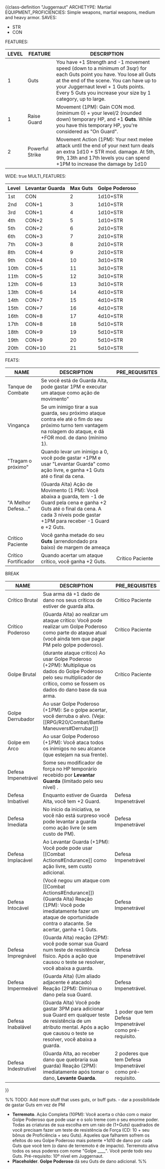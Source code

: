 {{class-definition "Juggernaut"
ARCHETYPE: Martial
EQUIPMENT_PROFICIENCIES: Simple weapons, martial weapons, medium and heavy armor.
SAVES:
- STR
- CON

FEATURES:

| LEVEL | FEATURE | DESCRIPTION |
| ---- | ---- | ---- |
| 1 | Guts | You have +1 Strength and -1 movement speed (down to a minimum of 3sqr) for each Guts point you have. You lose all Guts at the end of the scene. You can have up to your Juggernaut level + 1 Guts points. Every 5 Guts you increase your size by 1 category, up to large. |
| 1 | Raise Guard | Movement (1PM): Gain CON mod. (minimum 0) + your level/2 (rounded down) temporary HP, and +1 **Guts**. While you have this temporary HP, you're considered as "On Guard". |
| 2 | Powerful Strike | Movement Action (1PM): Your next melee attack until the end of your next turn deals an extra 1d10 + STR mod. damage. At 5th, 9th, 13th and 17th levels you can spend +1PM to increase the damage by 1d10 |

WIDE: true
MULTI_FEATURES:

| Level | Levantar Guarda | Max Guts | Golpe Poderoso |
| ----- | --------------- | -------- | -------------- |
| 1st   | CON             | 2        | 1d10+STR       |
| 2nd   | CON+1           | 3        | 1d10+STR       |
| 3rd   | CON+1           | 4        | 1d10+STR       |
| 4th   | CON+2           | 5        | 1d10+STR       |
| 5th   | CON+2           | 6        | 2d10+STR       |
| 6th   | CON+3           | 7        | 2d10+STR       |
| 7th   | CON+3           | 8        | 2d10+STR       |
| 8th   | CON+4           | 9        | 2d10+STR       |
| 9th   | CON+4           | 10       | 3d10+STR       |
| 10th  | CON+5           | 11       | 3d10+STR       |
| 11th  | CON+5           | 12       | 3d10+STR       |
| 12th  | CON+6           | 13       | 3d10+STR       |
| 13th  | CON+6           | 14       | 4d10+STR       |
| 14th  | CON+7           | 15       | 4d10+STR       |
| 15th  | CON+7           | 16       | 4d10+STR       |
| 16th  | CON+8           | 17       | 4d10+STR       |
| 17th  | CON+8           | 18       | 5d10+STR       |
| 18th  | CON+9           | 19       | 5d10+STR       |
| 19th  | CON+9           | 20       | 5d10+STR       |
| 20th  | CON+10          | 21       | 5d10+STR       |

FEATS:

| NAME | DESCRIPTION | PRE_REQUISITES |
| ---- | ---- | ---- |
| Tanque de Combate | Se você está de Guarda Alta, pode gastar 1PM e executar um ataque como ação de movimento"<br> |  |
| Vingança | Se um inimigo tirar a sua guarda, seu próximo ataque contra ele até o fim do seu próximo turno tem vantagem na rolagem do ataque, e dá +FOR mod. de dano (mínimo 1).<br> |  |
| "Tragam o próximo" | Quando levar um inimigo a 0, você pode gastar +1PM e usar "Levantar Guarda" como ação livre, e ganha +1 Guts até o final da cena. |  |
| "A Melhor Defesa..." | (Guarda Alta) Ação de Movimento (1 PM): Você abaixa a guarda, tem -1 de Guard pela cena e ganha +2 Guts até o final da cena. A cada 3 níveis pode gastar +1PM para receber -1 Guard e +2 Guts. |  |
| Crítico Paciente | Você ganha metade do seu **Guts** (arrendondado pra baixo) de margem de ameaça |  |
| Crítico Fortificador | Quando acertar um ataque crítico, você ganha +2 Guts. | Crítico Paciente |




BREAK

| NAME | DESCRIPTION | PRE_REQUISITES |
| ---- | ---- | ---- |
| Crítico Brutal | Sua arma dá +1 dado de dano nos seus críticos de estiver de guarda alta.<br> | Crítico Paciente |
| Crítico Poderoso | (Guarda Alta) ao realizar um ataque crítico: Você pode realizar um Golpe Poderoso como parte do ataque atual (você ainda tem que pagar PM pelo golpe poderoso). | Crítico Paciente |
| Golpe Brutal | (durante ataque crítico) Ao usar Golpe Poderoso (+2PM): Multiplique os dados do Golpe Poderoso pelo seu multiplicador de crítico, como se fossem os dados do dano base da sua arma. | Crítico Paciente |
| Golpe Derrubador | Ao usar Golpe Poderoso (+1PM): Se o golpe acertar, você derruba o alvo. (Veja: [[RPG/R20/Combat/Battle Maneuvers#Derrubar]]) |  |
| Golpe em Arco | Ao usar Golpe Poderoso (+1PM): Você ataca todos os inimigos no seu alcance (que estejam na sua frente). |  |
| Defesa Impenetrável | Some seu modificador de força no HP temporário recebido por **Levantar Guarda** (limitado pelo seu nível) . |  |
| Defesa Imbatível | Enquanto estiver de Guarda Alta, você tem +2 Guard. <br> | Defesa Impenetrável |
| Defesa Imediata | No início da iniciativa, se você não está surpreso você pode levantar a guarda como ação livre (e sem custo de PM). | Defesa Impenetrável |
| Defesa Implacável | Ao Levantar Guarda (+1PM): Você pode pode usar [[Combat Actions#Endurance]] como ação livre, sem custo adicional. | Defesa Impenetrável |
| Defesa Intocável | (Você negou um ataque com [[Combat Actions#Endurance]]) (Guarda Alta) Reação (1PM): Você pode imediatamente fazer um ataque de oportunidade contra o atacante. Se acertar, ganha +1 Guts. | Defesa Impenetrável |
| Defesa Impregnável | (Guarda Alta) reação (2PM): você pode somar sua Guard num teste de resistência físico. Após a ação que causou o teste se resolver, você abaixa a guarda. | Defesa Impenetrável |
| Defesa Impermeável | (Guarda Alta) (Um aliado adjacente é atacado) Reação (2PM): Diminua o dano pela sua Guard. | Defesa Impenetrável. |
| Defesa Inabalável | (Guarda Alta) Você pode gastar 3PM para adicionar sua Guard em qualquer teste de resistência de um atributo mental. Após a ação que causou o teste se resolver, você abaixa a guarda. | 1 poder que tem Defesa Impenetrável como pré-requisito. |
| Defesa Indestrutível | (Guarda Alta, ao receber dano que quebraria sua guarda) Reação (2PM): imediatamente após tomar o dano, **Levante Guarda**. | 2 poderes que tem Defesa Impenetrável como pré-requisito. |

}}


%%
TODO: Add more stuff that uses guts, or buff guts. - dar a possibilidade de gastar Guts em vez de PM

- **Terremoto**. Ação Completa (10PM): Você acerta o chão com o maior Golpe Poderoso que pode usar e o solo treme com o seu enorme poder. Todas as criaturas de sua escolha em um raio de (1+Guts) quadrados de você precisam fazer um teste de resistência de Força (CD: 10 + seu bônus de Proficiência + seu Guts). Aqueles que falharem sofrem os efeitos do seu Golpe Poderoso mais potente +1d10 de dano por cada Guts que você tem (o dano de terremoto é de impacto). Terremoto ativa todos os seus poderes com nome "Golpe \_\_\_\_". Você perde todo seu Guts. Pré-requisito: 10º nível em Juggernaut.
- **Placeholder**. **Golpe Poderoso** dá seu Guts de dano adicional.
  %%

